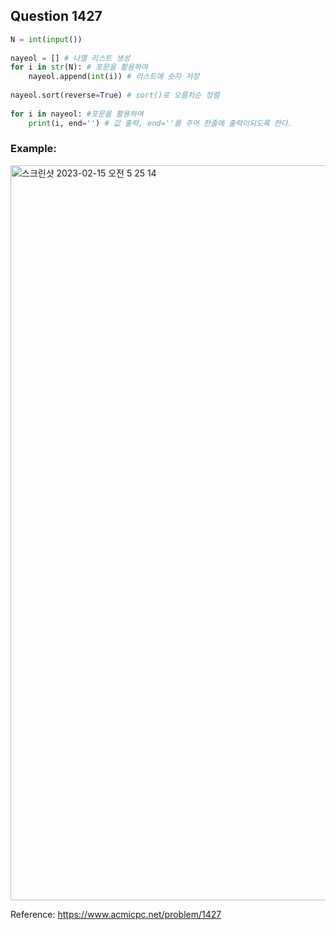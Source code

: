 ## Question 1427


```python 3
N = int(input())
 
nayeol = [] # 나열 리스트 생성
for i in str(N): # 포문을 활용하여
    nayeol.append(int(i)) # 리스트에 숫자 저장
 
nayeol.sort(reverse=True) # sort()로 오름차순 정렬
 
for i in nayeol: #포문을 활용하여
    print(i, end='') # 값 출력, end=''를 주어 한줄에 출력이되도록 한다.

```


### Example:
<img width="1176" alt="스크린샷 2023-02-15 오전 5 25 14" src="https://user-images.githubusercontent.com/107760647/218853954-a513985b-9fa7-432b-a7de-123d6b46bcc2.png">


Reference:
https://www.acmicpc.net/problem/1427
